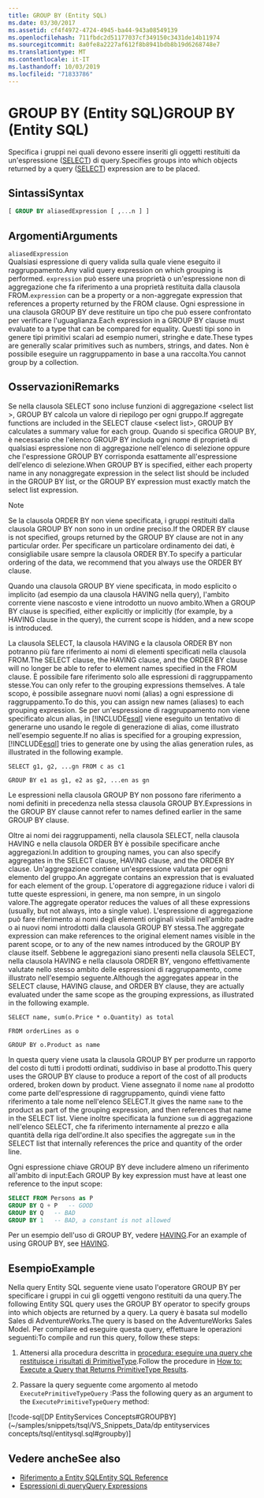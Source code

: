 ```yaml
---
title: GROUP BY (Entity SQL)
ms.date: 03/30/2017
ms.assetid: cf4f4972-4724-4945-ba44-943a08549139
ms.openlocfilehash: 711fbdc2d51177037cf349150c3431de14b11974
ms.sourcegitcommit: 8a0fe8a2227af612f8b8941bdb8b19d6268748e7
ms.translationtype: MT
ms.contentlocale: it-IT
ms.lasthandoff: 10/03/2019
ms.locfileid: "71833786"
---
```

# <a name="group-by-entity-sql"></a><span data-ttu-id="cf13c-102">GROUP BY (Entity SQL)</span><span class="sxs-lookup"><span data-stu-id="cf13c-102">GROUP BY (Entity SQL)</span></span>
<span data-ttu-id="cf13c-103">Specifica i gruppi nei quali devono essere inseriti gli oggetti restituiti da un'espressione ([SELECT](select-entity-sql.md)) di query.</span><span class="sxs-lookup"><span data-stu-id="cf13c-103">Specifies groups into which objects returned by a query ([SELECT](select-entity-sql.md)) expression are to be placed.</span></span>  
  
## <a name="syntax"></a><span data-ttu-id="cf13c-104">Sintassi</span><span class="sxs-lookup"><span data-stu-id="cf13c-104">Syntax</span></span>  
  
```sql  
[ GROUP BY aliasedExpression [ ,...n ] ]  
```  
  
## <a name="arguments"></a><span data-ttu-id="cf13c-105">Argomenti</span><span class="sxs-lookup"><span data-stu-id="cf13c-105">Arguments</span></span>  
 `aliasedExpression`  
 <span data-ttu-id="cf13c-106">Qualsiasi espressione di query valida sulla quale viene eseguito il raggruppamento.</span><span class="sxs-lookup"><span data-stu-id="cf13c-106">Any valid query expression on which grouping is performed.</span></span> <span data-ttu-id="cf13c-107">`expression` può essere una proprietà o un'espressione non di aggregazione che fa riferimento a una proprietà restituita dalla clausola FROM.</span><span class="sxs-lookup"><span data-stu-id="cf13c-107">`expression` can be a property or a non-aggregate expression that references a property returned by the FROM clause.</span></span> <span data-ttu-id="cf13c-108">Ogni espressione in una clausola GROUP BY deve restituire un tipo che può essere confrontato per verificare l'uguaglianza.</span><span class="sxs-lookup"><span data-stu-id="cf13c-108">Each expression in a GROUP BY clause must evaluate to a type that can be compared for equality.</span></span> <span data-ttu-id="cf13c-109">Questi tipi sono in genere tipi primitivi scalari ad esempio numeri, stringhe e date.</span><span class="sxs-lookup"><span data-stu-id="cf13c-109">These types are generally scalar primitives such as numbers, strings, and dates.</span></span> <span data-ttu-id="cf13c-110">Non è possibile eseguire un raggruppamento in base a una raccolta.</span><span class="sxs-lookup"><span data-stu-id="cf13c-110">You cannot group by a collection.</span></span>  
  
## <a name="remarks"></a><span data-ttu-id="cf13c-111">Osservazioni</span><span class="sxs-lookup"><span data-stu-id="cf13c-111">Remarks</span></span>  
 <span data-ttu-id="cf13c-112">Se nella clausola SELECT sono incluse funzioni di aggregazione \<select list >, GROUP BY calcola un valore di riepilogo per ogni gruppo.</span><span class="sxs-lookup"><span data-stu-id="cf13c-112">If aggregate functions are included in the SELECT clause \<select list>, GROUP BY calculates a summary value for each group.</span></span> <span data-ttu-id="cf13c-113">Quando si specifica GROUP BY, è necessario che l'elenco GROUP BY includa ogni nome di proprietà di qualsiasi espressione non di aggregazione nell'elenco di selezione oppure che l'espressione GROUP BY corrisponda esattamente all'espressione dell'elenco di selezione.</span><span class="sxs-lookup"><span data-stu-id="cf13c-113">When GROUP BY is specified, either each property name in any nonaggregate expression in the select list should be included in the GROUP BY list, or the GROUP BY expression must exactly match the select list expression.</span></span>  
  
> [!NOTE]
> <span data-ttu-id="cf13c-114">Se la clausola ORDER BY non viene specificata, i gruppi restituiti dalla clausola GROUP BY non sono in un ordine preciso.</span><span class="sxs-lookup"><span data-stu-id="cf13c-114">If the ORDER BY clause is not specified, groups returned by the GROUP BY clause are not in any particular order.</span></span> <span data-ttu-id="cf13c-115">Per specificare un particolare ordinamento dei dati, è consigliabile usare sempre la clausola ORDER BY.</span><span class="sxs-lookup"><span data-stu-id="cf13c-115">To specify a particular ordering of the data, we recommend that you always use the ORDER BY clause.</span></span>  
  
 <span data-ttu-id="cf13c-116">Quando una clausola GROUP BY viene specificata, in modo esplicito o implicito (ad esempio da una clausola HAVING nella query), l'ambito corrente viene nascosto e viene introdotto un nuovo ambito.</span><span class="sxs-lookup"><span data-stu-id="cf13c-116">When a GROUP BY clause is specified, either explicitly or implicitly (for example, by a HAVING clause in the query), the current scope is hidden, and a new scope is introduced.</span></span>  
  
 <span data-ttu-id="cf13c-117">La clausola SELECT, la clausola HAVING e la clausola ORDER BY non potranno più fare riferimento ai nomi di elementi specificati nella clausola FROM.</span><span class="sxs-lookup"><span data-stu-id="cf13c-117">The SELECT clause, the HAVING clause, and the ORDER BY clause will no longer be able to refer to element names specified in the FROM clause.</span></span> <span data-ttu-id="cf13c-118">È possibile fare riferimento solo alle espressioni di raggruppamento stesse.</span><span class="sxs-lookup"><span data-stu-id="cf13c-118">You can only refer to the grouping expressions themselves.</span></span> <span data-ttu-id="cf13c-119">A tale scopo, è possibile assegnare nuovi nomi (alias) a ogni espressione di raggruppamento.</span><span class="sxs-lookup"><span data-stu-id="cf13c-119">To do this, you can assign new names (aliases) to each grouping expression.</span></span> <span data-ttu-id="cf13c-120">Se per un'espressione di raggruppamento non viene specificato alcun alias, in [!INCLUDE[esql](../../../../../../includes/esql-md.md)] viene eseguito un tentativo di generarne uno usando le regole di generazione di alias, come illustrato nell'esempio seguente.</span><span class="sxs-lookup"><span data-stu-id="cf13c-120">If no alias is specified for a grouping expression, [!INCLUDE[esql](../../../../../../includes/esql-md.md)] tries to generate one by using the alias generation rules, as illustrated in the following example.</span></span>  
  
 `SELECT g1, g2, ...gn FROM c as c1`  
  
 `GROUP BY e1 as g1, e2 as g2, ...en as gn`  
  
 <span data-ttu-id="cf13c-121">Le espressioni nella clausola GROUP BY non possono fare riferimento a nomi definiti in precedenza nella stessa clausola GROUP BY.</span><span class="sxs-lookup"><span data-stu-id="cf13c-121">Expressions in the GROUP BY clause cannot refer to names defined earlier in the same GROUP BY clause.</span></span>  
  
 <span data-ttu-id="cf13c-122">Oltre ai nomi dei raggruppamenti, nella clausola SELECT, nella clausola HAVING e nella clausola ORDER BY è possibile specificare anche aggregazioni.</span><span class="sxs-lookup"><span data-stu-id="cf13c-122">In addition to grouping names, you can also specify aggregates in the SELECT clause, HAVING clause, and the ORDER BY clause.</span></span> <span data-ttu-id="cf13c-123">Un'aggregazione contiene un'espressione valutata per ogni elemento del gruppo.</span><span class="sxs-lookup"><span data-stu-id="cf13c-123">An aggregate contains an expression that is evaluated for each element of the group.</span></span> <span data-ttu-id="cf13c-124">L'operatore di aggregazione riduce i valori di tutte queste espressioni, in genere, ma non sempre, in un singolo valore.</span><span class="sxs-lookup"><span data-stu-id="cf13c-124">The aggregate operator reduces the values of all these expressions (usually, but not always, into a single value).</span></span> <span data-ttu-id="cf13c-125">L'espressione di aggregazione può fare riferimento ai nomi degli elementi originali visibili nell'ambito padre o ai nuovi nomi introdotti dalla clausola GROUP BY stessa.</span><span class="sxs-lookup"><span data-stu-id="cf13c-125">The aggregate expression can make references to the original element names visible in the parent scope, or to any of the new names introduced by the GROUP BY clause itself.</span></span> <span data-ttu-id="cf13c-126">Sebbene le aggregazioni siano presenti nella clausola SELECT, nella clausola HAVING e nella clausola ORDER BY, vengono effettivamente valutate nello stesso ambito delle espressioni di raggruppamento, come illustrato nell'esempio seguente.</span><span class="sxs-lookup"><span data-stu-id="cf13c-126">Although the aggregates appear in the SELECT clause, HAVING clause, and ORDER BY clause, they are actually evaluated under the same scope as the grouping expressions, as illustrated in the following example.</span></span>  
  
 `SELECT name, sum(o.Price * o.Quantity) as total`  
  
 `FROM orderLines as o`  
  
 `GROUP BY o.Product as name`  
  
 <span data-ttu-id="cf13c-127">In questa query viene usata la clausola GROUP BY per produrre un rapporto del costo di tutti i prodotti ordinati, suddiviso in base al prodotto.</span><span class="sxs-lookup"><span data-stu-id="cf13c-127">This query uses the GROUP BY clause to produce a report of the cost of all products ordered, broken down by product.</span></span> <span data-ttu-id="cf13c-128">Viene assegnato il nome `name` al prodotto come parte dell'espressione di raggruppamento, quindi viene fatto riferimento a tale nome nell'elenco SELECT.</span><span class="sxs-lookup"><span data-stu-id="cf13c-128">It gives the name `name` to the product as part of the grouping expression, and then references that name in the SELECT list.</span></span> <span data-ttu-id="cf13c-129">Viene inoltre specificata la funzione `sum` di aggregazione nell'elenco SELECT, che fa riferimento internamente al prezzo e alla quantità della riga dell'ordine.</span><span class="sxs-lookup"><span data-stu-id="cf13c-129">It also specifies the aggregate `sum` in the SELECT list that internally references the price and quantity of the order line.</span></span>  
  
 <span data-ttu-id="cf13c-130">Ogni espressione chiave GROUP BY deve includere almeno un riferimento all'ambito di input:</span><span class="sxs-lookup"><span data-stu-id="cf13c-130">Each GROUP By key expression must have at least one reference to the input scope:</span></span>  
  
```sql  
SELECT FROM Persons as P  
GROUP BY Q + P   -- GOOD  
GROUP BY Q   -- BAD  
GROUP BY 1   -- BAD, a constant is not allowed  
```  
  
 <span data-ttu-id="cf13c-131">Per un esempio dell'uso di GROUP BY, vedere [HAVING](having-entity-sql.md).</span><span class="sxs-lookup"><span data-stu-id="cf13c-131">For an example of using GROUP BY, see [HAVING](having-entity-sql.md).</span></span>  
  
## <a name="example"></a><span data-ttu-id="cf13c-132">Esempio</span><span class="sxs-lookup"><span data-stu-id="cf13c-132">Example</span></span>  
 <span data-ttu-id="cf13c-133">Nella query Entity SQL seguente viene usato l'operatore GROUP BY per specificare i gruppi in cui gli oggetti vengono restituiti da una query.</span><span class="sxs-lookup"><span data-stu-id="cf13c-133">The following Entity SQL query uses the GROUP BY operator to specify groups into which objects are returned by a query.</span></span> <span data-ttu-id="cf13c-134">La query è basata sul modello Sales di AdventureWorks.</span><span class="sxs-lookup"><span data-stu-id="cf13c-134">The query is based on the AdventureWorks Sales Model.</span></span> <span data-ttu-id="cf13c-135">Per compilare ed eseguire questa query, effettuare le operazioni seguenti:</span><span class="sxs-lookup"><span data-stu-id="cf13c-135">To compile and run this query, follow these steps:</span></span>  
  
1. <span data-ttu-id="cf13c-136">Attenersi alla procedura descritta in [procedura: eseguire una query che restituisce i risultati di PrimitiveType](../how-to-execute-a-query-that-returns-primitivetype-results.md).</span><span class="sxs-lookup"><span data-stu-id="cf13c-136">Follow the procedure in [How to: Execute a Query that Returns PrimitiveType Results](../how-to-execute-a-query-that-returns-primitivetype-results.md).</span></span>  
  
2. <span data-ttu-id="cf13c-137">Passare la query seguente come argomento al metodo `ExecutePrimitiveTypeQuery` :</span><span class="sxs-lookup"><span data-stu-id="cf13c-137">Pass the following query as an argument to the `ExecutePrimitiveTypeQuery` method:</span></span>  
  
 [!code-sql[DP EntityServices Concepts#GROUPBY](~/samples/snippets/tsql/VS_Snippets_Data/dp entityservices concepts/tsql/entitysql.sql#groupby)]  
  
## <a name="see-also"></a><span data-ttu-id="cf13c-138">Vedere anche</span><span class="sxs-lookup"><span data-stu-id="cf13c-138">See also</span></span>

- [<span data-ttu-id="cf13c-139">Riferimento a Entity SQL</span><span class="sxs-lookup"><span data-stu-id="cf13c-139">Entity SQL Reference</span></span>](entity-sql-reference.md)
- [<span data-ttu-id="cf13c-140">Espressioni di query</span><span class="sxs-lookup"><span data-stu-id="cf13c-140">Query Expressions</span></span>](query-expressions-entity-sql.md)
